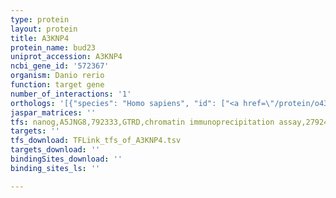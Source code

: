 ```yaml
---
type: protein
layout: protein
title: A3KNP4
protein_name: bud23
uniprot_accession: A3KNP4
ncbi_gene_id: '572367'
organism: Danio rerio
function: target gene
number_of_interactions: '1'
orthologs: '[{"species": "Homo sapiens", "id": ["<a href=\"/protein/o43709\">O43709</a>"]}, {"species": "Mus musculus", "id": ["<a href=\"/protein/q9cy21\">Q9CY21</a>"]}, {"species": "Rattus norvegicus", "id": ["<a href=\"/protein/b1h275\">B1H275</a>"]}, {"species": "Drosophila melanogaster", "id": ["<a href=\"/protein/q9vhw6\">Q9VHW6</a>"]}, {"species": "Caenorhabditis elegans", "id": ["Q18257"]}, {"species": "Saccharomyces cerevisiae", "id": ["<a href=\"/protein/p25627\">P25627</a>"]}]'
jaspar_matrices: ''
tfs: nanog,A5JNG8,792333,GTRD,chromatin immunoprecipitation assay,27924024%5Buid%5D,No
targets: ''
tfs_download: TFLink_tfs_of_A3KNP4.tsv
targets_download: ''
bindingSites_download: ''
binding_sites_ls: ''

---
```

